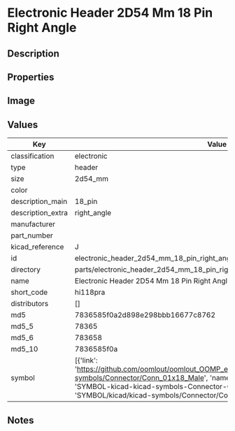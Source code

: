 # Electronic Header 2D54 Mm 18 Pin Right Angle

## Description

## Properties


## Image


## Values

| Key | Value |
| --- | --- |
| classification | electronic |
| type | header |
| size | 2d54_mm |
| color |  |
| description_main | 18_pin |
| description_extra | right_angle |
| manufacturer |  |
| part_number |  |
| kicad_reference | J |
| id | electronic_header_2d54_mm_18_pin_right_angle |
| directory | parts/electronic_header_2d54_mm_18_pin_right_angle |
| name | Electronic Header 2D54 Mm 18 Pin Right Angle |
| short_code | hi118pra |
| distributors | [] |
| md5 | 7836585f0a2d898e298bbb16677c8762 |
| md5_5 | 78365 |
| md5_6 | 783658 |
| md5_10 | 7836585f0a |
| symbol | [{'link': 'https://github.com/oomlout/oomlout_OOMP_eda_V2/tree/main/SYMBOL/kicad/kicad-symbols/Connector/Conn_01x18_Male', 'name': 'Connector : Conn_01x18_Male', 'id': 'SYMBOL-kicad-kicad-symbols-Connector-Conn_01x18_Male', 'directory': 'SYMBOL/kicad/kicad-symbols/Connector/Conn_01x18_Male/'}] |

## Notes

